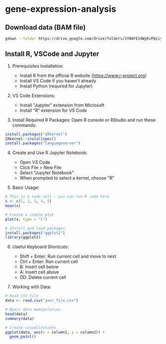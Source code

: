 # gene-expression-analysis

## Download data (BAM file)
```bash
gdown --folder https://drive.google.com/drive/folders/1YN4FEJdWyKzPQziyFFCE7iyipXsVERwp?usp=drive_link
```

## Install R, VSCode and Jupyter
1. Prerequisites Installation:
   - Install R from the official R website (https://www.r-project.org)
   - Install VS Code if you haven't already
   - Install Python (required for Jupyter)

2. VS Code Extensions:
   - Install "Jupyter" extension from Microsoft
   - Install "R" extension for VS Code

3. Install Required R Packages:
Open R console or RStudio and run these commands:
```R
install.packages("IRkernel")
IRkernel::installspec()
install.packages("languageserver")
```

4. Create and Use R Jupyter Notebook:
   - Open VS Code
   - Click File > New File
   - Select "Jupyter Notebook"
   - When prompted to select a kernel, choose "R"

5. Basic Usage:
```R
# This is a code cell - you can run R code here
x <- c(1, 2, 3, 4, 5)
mean(x)

# Create a simple plot
plot(x, type = "l")

# Install and load packages
install.packages("ggplot2")
library(ggplot2)
```

6. Useful Keyboard Shortcuts:
   - Shift + Enter: Run current cell and move to next
   - Ctrl + Enter: Run current cell
   - B: Insert cell below
   - A: Insert cell above
   - DD: Delete current cell

7. Working with Data:
```R
# Read CSV file
data <- read.csv("your_file.csv")

# Basic data manipulation
head(data)
summary(data)

# Create visualizations
ggplot(data, aes(x = column1, y = column2)) +
  geom_point()
```